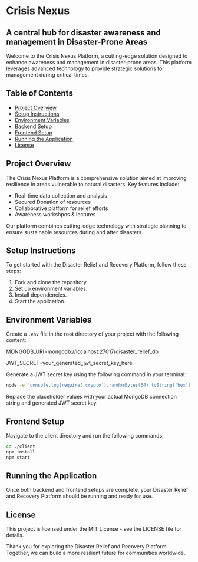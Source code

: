 # Crisis Nexus

## A central hub for disaster awareness and management in Disaster-Prone Areas

Welcome to the Crisis Nexus Platform, a cutting-edge solution designed to enhance awareness and management in disaster-prone areas. This platform leverages advanced technology to provide strategic solutions for management during critical times.

## Table of Contents
- [Project Overview](#project-overview)
- [Setup Instructions](#setup-instructions)
- [Environment Variables](#environment-variables)
- [Backend Setup](#backend-setup)
- [Frontend Setup](#frontend-setup)
- [Running the Application](#running-the-application)
- [License](#license)

## Project Overview
The Crisis Nexus Platform is a comprehensive solution aimed at improving resilience in areas vulnerable to natural disasters. Key features include:
- Real-time data collection and analysis
- Secured Donation of resources
- Collaborative platform for relief efforts
- Awareness workshpos & lectures

Our platform combines cutting-edge technology with strategic planning to ensure sustainable resources during and after disasters.

## Setup Instructions
To get started with the Disaster Relief and Recovery Platform, follow these steps:
1. Fork and clone the repository.
2. Set up environment variables.
3. Install dependencies.
4. Start the application.

## Environment Variables
Create a `.env` file in the root directory of your project with the following content:

MONGODB_URI=mongodb://localhost:27017/disaster_relief_db

JWT_SECRET=your_generated_jwt_secret_key_here


Generate a JWT secret key using the following command in your terminal:
```bash
node -e "console.log(require('crypto').randomBytes(64).toString('hex'))"
```
Replace the placeholder values with your actual MongoDB connection string and generated JWT secret key.

## Frontend Setup
Navigate to the client directory and run the following commands:
```bash
cd ./client
npm install
npm start
```
## Running the Application
Once both backend and frontend setups are complete, your Disaster Relief and Recovery Platform should be running and ready for use.

## License
This project is licensed under the MIT License - see the LICENSE file for details.

Thank you for exploring the Disaster Relief and Recovery Platform. Together, we can build a more resilient future for communities worldwide.
